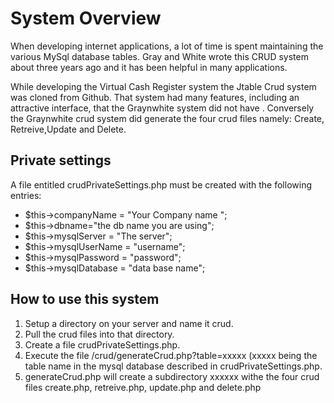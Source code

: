 System Overview
==================
When developing internet applications, a lot of time is spent maintaining the various MySql database tables. Gray and White wrote this CRUD system about three years ago and it has been helpful in many applications. 

While developing the Virtual Cash Register system the Jtable Crud system was cloned from Github. That system had many features, including an attractive interface, that the Graynwhite system did not have . Conversely the Graynwhite crud system did generate the four crud files namely: Create, Retreive,Update and Delete.



Private settings
--------------------
A file entitled crudPrivateSettings.php must be created with the following entries:

- $this->companyName = "Your Company name ";
- $this->dbname="the db name you are using";
- $this->mysqlServer = "The server";
- $this->mysqlUserName = "username";
- $this->mysqlPassword = "password";
- $this->mysqlDatabase = "data base name";

How to use this system
----------------------

1. Setup a directory on your server and name it crud.
2. Pull the crud files into that directory.
3. Create a file crudPrivateSettings.php.
4. Execute the file /crud/generateCrud.php?table=xxxxx (xxxxx being the table name in the mysql database described in crudPrivateSettings.php.
5. generateCrud.php will create a subdirectory xxxxxx withe the four crud files create.php, retreive.php, update.php and delete.php